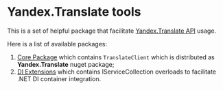 # Yandex.Translate tools

This is a set of helpful package that facilitate [Yandex.Translate API](https://yandex.com/dev/translate/) usage.  

Here is a list of available packages:
1. [Core Package](src/Yandex.Translate.Core/README.md) which contains `TranslateClient` which is distributed as **Yandex.Translate** nuget package;
2. [DI Extensions](src/Yandex.Translate.Extensions.DependencyInjection/README.md) which contains IServiceCollection overloads to facilitate .NET DI container integration.
